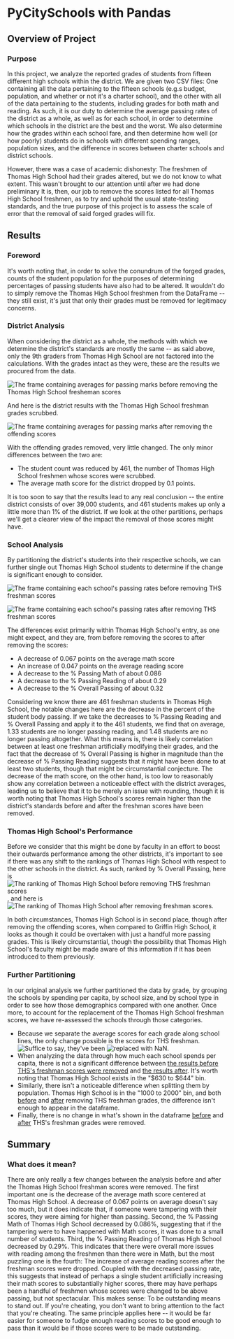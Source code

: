 # PyCitySchools with Pandas

## Overview of Project

### Purpose

In this project, we analyze the reported grades of students from fifteen different high schools within the district. We are given two CSV files: One containing all the data pertaining to the fifteen schools (e.g.s budget, population, and whether or not it's a charter school), and the other with all of the data pertaining to the students, including grades for both math and reading. As such, it is our duty to determine the average passing rates of the district as a whole, as well as for each school, in order to determine which schools in the district are the best and the worst. We also determine how the grades within each school fare, and then determine how well (or how poorly) students do in schools with different spending ranges, population sizes, and the difference in scores between charter schools and district schools. 

However, there was a case of academic dishonesty: The freshmen of Thomas High School had their grades altered, but we do not know to what extent. This wasn't brought to our attention until after we had done preliminary  It is, then, our job to remove the scores listed for all Thomas High School freshmen, as to try and uphold the usual state-testing standards, and the true purpose of this project is to assess the scale of error that the removal of said forged grades will fix.

## Results

### Foreword

It's worth noting that, in order to solve the conundrum of the forged grades, counts of the student population for the purposes of determining percentages of passing students have also had to be altered. It wouldn't do to simply remove the Thomas High School freshmen from the DataFrame -- they still exist, it's just that only their grades must be removed for legitimacy concerns.

### District Analysis

When considering the district as a whole, the methods with which we determine the district's standards are mostly the same -- as said above, only the 9th graders from Thomas High School are not factored into the calculations. 
With the grades intact as they were, these are the results we procured from the data.

![The frame containing averages for passing marks before removing the Thomas High School fresheman scores](https://github.com/SirNancyTheNegative/School_District_Analysis/tree/main/Resources/Images/District_Before.png)

And here is the district results with the Thomas High School freshman grades scrubbed.

![The frame containing averages for passing marks after removing the offending scores](https://github.com/SirNancyTheNegative/School_District_Analysis/tree/main/Resources/Images/District_After.png)

With the offending grades removed, very little changed. The only minor differences between the two are:

* The student count was reduced by 461, the number of Thomas High School freshmen whose scores were scrubbed.
* The average math score for the district dropped by 0.1 points.

It is too soon to say that the results lead to any real conclusion -- the entire district consists of over 39,000 students, and 461 students makes up only a little more than 1% of the district. If we look at the other partitions, perhaps we'll get a clearer view of the impact the removal of those scores might have.

### School Analysis

By partitioning the district's students into their respective schools, we can further single out Thomas High School students to determine if the change is significant enough to consider. 

![The frame containing each school's passing rates before removing THS freshman scores](https://github.com/SirNancyTheNegative/School_District_Analysis/tree/main/Resources/Images/Schools_Before.png)

![The frame containing each school's passing rates after removing THS freshman scores](https://github.com/SirNancyTheNegative/School_District_Analysis/tree/main/Resources/Images/Schools_After.png)

The differences exist primarily within Thomas High School's entry, as one might expect, and they are, from before removing the scores to after removing the scores:
* A decrease of 0.067 points on the average math score
* An increase of 0.047 points on the average reading score
* A decrease to the % Passing Math of about 0.086
* A decrease to the % Passing Reading of about 0.29
* A decrease to the % Overall Passing of about 0.32

Considering we know there are 461 freshman students in Thomas High School, the notable changes here are the decrease in the percent of the student body passing. If we take the decreases to % Passing Reading and % Overall Passing and apply it to the 461 students, we find that on average, 1.33 students are no longer passing reading, and 1.48 students are no longer passing altogether. What this means is, there is likely correlation between at least one freshman artificially modifying their grades, and the fact that the decrease of % Overall Passing is higher in magnitude than the decrease of % Passing Reading suggests that it might have been done to at least two students, though that might be circumstantial conjecture. The decrease of the math score, on the other hand, is too low to reasonably show any correlation between a noticeable effect with the district averages, leading us to believe that it to be merely an issue with rounding, though it is worth noting that Thomas High School's scores remain higher than the district's standards before and after the freshman scores have been removed.

### Thomas High School's Performance

Before we consider that this might be done by faculty in an effort to boost their outwards performance among the other districts, it's important to see if there was any shift to the rankings of Thomas High School with respect to the other schools in the district. As such, ranked by % Overall Passing, here is ![The ranking of Thomas High School before removing THS freshman scores](https://github.com/SirNancyTheNegative/School_District_Analysis/tree/main/Resources/Images/Rankings_Before.png), and here is ![The ranking of Thomas High School after removing freshman scores](https://github.com/SirNancyTheNegative/School_District_Analysis/tree/main/Resources/Images/Rankings_After.png).

In both circumstances, Thomas High School is in second place, though after removing the offending scores, when compared to Griffin High School, it looks as though it could be overtaken with just a handful more passing grades. This is likely circumstantial, though the possibility that Thomas High School's faculty might be made aware of this information if it has been introduced to them previously.

### Further Partitioning

In our original analysis we further partitioned the data by grade, by grouping the schools by spending per capita, by school size, and by school type in order to see how those demographics compared with one another. Once more, to account for the replacement of the Thomas High School freshman scores, we have re-assessed the schools through those categories.

* Because we separate the average scores for each grade along school lines, the only change possible is the scores for THS freshman. ![Suffice to say](https://github.com/SirNancyTheNegative/School_District_Analysis/tree/main/Resources/Images/Grade_math_before.png), they've been ![replaced with NaN](https://github.com/SirNancyTheNegative/School_District_Analysis/tree/main/Resources/Images/Grade_math_after.png).
* When analyzing the data through how much each school spends per capita, there is not a significant difference between [the results before THS's freshman scores were removed](https://github.com/SirNancyTheNegative/School_District_Analysis/tree/main/Resources/Images/Spending_before.png) and [the results after](https://github.com/SirNancyTheNegative/School_District_Analysis/tree/main/Resources/Images/Spending_after.png). It's worth noting that Thomas High School exists in the "$630 to $644" bin.
* Similarly, there isn't a noticeable difference when splitting them by population. Thomas High School is in the "1000 to 2000" bin, and both [before](https://github.com/SirNancyTheNegative/School_District_Analysis/tree/main/Resources/Images/Size_before.png) and [after](https://github.com/SirNancyTheNegative/School_District_Analysis/tree/main/Resources/Images/Size_before.png) removing THS freshman grades, the difference isn't enough to appear in the dataframe.
* Finally, there is no change in what's shown in the dataframe [before](https://github.com/SirNancyTheNegative/School_District_Analysis/tree/main/Resources/Images/Type_before.png) and [after](https://github.com/SirNancyTheNegative/School_District_Analysis/tree/main/Resources/Images/Type_after.png) THS's freshman grades were removed.

## Summary

### What does it mean?

There are only really a few changes between the analysis before and after the Thomas High School freshman scores were removed. The first important one is the decrease of the average math score centered at Thomas High School. A decrease of 0.067 points on average doesn't say too much, but it does indicate that, if someone were tampering with their scores, they were aiming for higher than passing. Second, the % Passing Math of Thomas High School decreased by 0.086%, suggesting that if the tampering were to have happened with Math scores, it was done to a small number of students. Third, the % Passing Reading of Thomas High School decreased by 0.29%. This indicates that there were overall more issues with reading among the freshmen than there were in Math, but the most puzzling one is the fourth: The increase of average reading scores after the freshman scores were dropped. Coupled with the decreased passing rate, this suggests that instead of perhaps a single student artificially increasing their math scores to substantially higher scores, there may have perhaps been a handful of freshmen whose scores were changed to be above passing, but not spectacular. This makes sense: To be outstanding means to stand out. If you're cheating, you don't want to bring attention to the fact that you're cheating. The same principle applies here -- it would be far easier for someone to fudge enough reading scores to be good enough to pass than it would be if those scores were to be made outstanding.